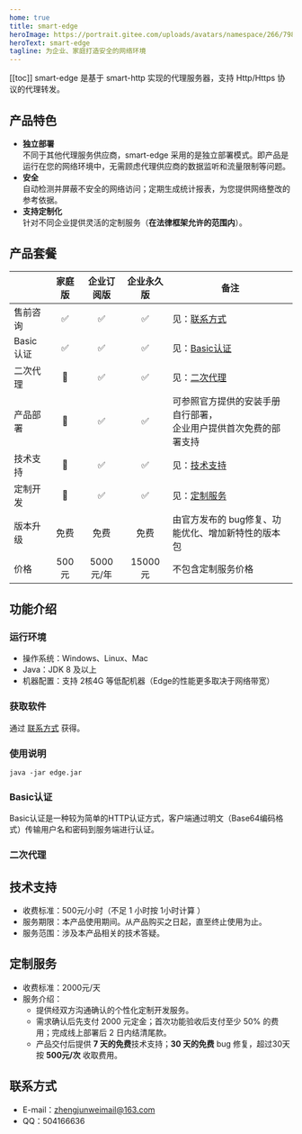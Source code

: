 ```yaml
---
home: true
title: smart-edge
heroImage: https://portrait.gitee.com/uploads/avatars/namespace/266/798143_smartboot_1578989513.png!avatar100
heroText: smart-edge
tagline: 为企业、家庭打造安全的网络环境
---
```


[[toc]]
smart-edge 是基于 smart-http 实现的代理服务器，支持 Http/Https 协议的代理转发。

## 产品特色
- **独立部署**    
  不同于其他代理服务供应商，smart-edge 采用的是独立部署模式。即产品是运行在您的网络环境中，无需顾虑代理供应商的数据监听和流量限制等问题。
- **安全**    
  自动检测并屏蔽不安全的网络访问；定期生成统计报表，为您提供网络整改的参考依据。
- **支持定制化**   
  针对不同企业提供灵活的定制服务（**在法律框架允许的范围内**）。
  
## 产品套餐
| |家庭版|企业订阅版|企业永久版|备注|
|--|:--:|:--:|:--:|--|
|售前咨询|:white_check_mark:|:white_check_mark:|:white_check_mark:|见：[联系方式](#联系方式)|
|Basic认证|:white_check_mark:|:white_check_mark:|:white_check_mark:|见：[Basic认证](#Basic认证)|
|二次代理|:no_entry_sign:|:white_check_mark:|:white_check_mark:|见：[二次代理](#二次代理)|
|产品部署|:no_entry_sign:|:white_check_mark:|:white_check_mark:|可参照官方提供的安装手册自行部署，<br/> 企业用户提供首次免费的部署支持|
|技术支持|:no_entry_sign:|:white_check_mark:| :white_check_mark: |见：[技术支持](#技术支持)|
|定制开发|:no_entry_sign:|:white_check_mark:|:white_check_mark:|见：[定制服务](#定制服务)|
|版本升级|免费|免费|免费|由官方发布的 bug修复、功能优化、增加新特性的版本包|
|价格 |500元|5000元/年|15000元|不包含定制服务价格|

## 功能介绍
### 运行环境
- 操作系统：Windows、Linux、Mac
- Java：JDK 8 及以上
- 机器配置：支持 2核4G 等低配机器（Edge的性能更多取决于网络带宽）

### 获取软件
通过 [联系方式](#联系方式) 获得。
### 使用说明
```shell
java -jar edge.jar
```
### Basic认证
Basic认证是一种较为简单的HTTP认证方式，客户端通过明文（Base64编码格式）传输用户名和密码到服务端进行认证。

### 二次代理

## 技术支持
- 收费标准：500元/小时（不足 1 小时按 1小时计算 ）
- 服务期限：本产品使用期间。从产品购买之日起，直至终止使用为止。  
- 服务范围：涉及本产品相关的技术答疑。

## 定制服务
- 收费标准：2000元/天
- 服务介绍：
    - 提供经双方沟通确认的个性化定制开发服务。
    - 需求确认后先支付 2000 元定金；首次功能验收后支付至少 50% 的费用；完成线上部署后 2 日内结清尾款。
    - 产品交付后提供 **7 天的免费**技术支持；**30 天的免费** bug 修复，超过30天按 **500元/次** 收取费用。
    



## 联系方式
- E-mail：zhengjunweimail@163.com
- QQ：504166636